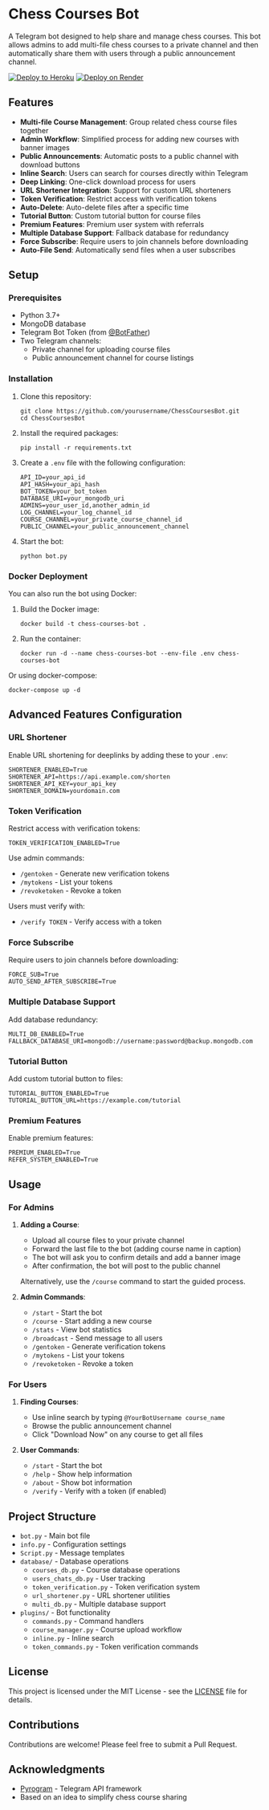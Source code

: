 # Chess Courses Bot

A Telegram bot designed to help share and manage chess courses. This bot allows admins to add multi-file chess courses to a private channel and then automatically share them with users through a public announcement channel.

[![Deploy to Heroku](https://www.herokucdn.com/deploy/button.svg)](https://heroku.com/deploy?template=https://github.com/yourusername/ChessCoursesBot)
[![Deploy on Render](https://render.com/images/deploy-to-render-button.svg)](https://render.com/deploy)

## Features

- **Multi-file Course Management**: Group related chess course files together
- **Admin Workflow**: Simplified process for adding new courses with banner images
- **Public Announcements**: Automatic posts to a public channel with download buttons
- **Inline Search**: Users can search for courses directly within Telegram
- **Deep Linking**: One-click download process for users
- **URL Shortener Integration**: Support for custom URL shorteners
- **Token Verification**: Restrict access with verification tokens
- **Auto-Delete**: Auto-delete files after a specific time
- **Tutorial Button**: Custom tutorial button for course files
- **Premium Features**: Premium user system with referrals
- **Multiple Database Support**: Fallback database for redundancy
- **Force Subscribe**: Require users to join channels before downloading
- **Auto-File Send**: Automatically send files when a user subscribes

## Setup

### Prerequisites

- Python 3.7+
- MongoDB database
- Telegram Bot Token (from [@BotFather](https://t.me/BotFather))
- Two Telegram channels:
  - Private channel for uploading course files
  - Public announcement channel for course listings

### Installation

1. Clone this repository:
   ```
   git clone https://github.com/yourusername/ChessCoursesBot.git
   cd ChessCoursesBot
   ```

2. Install the required packages:
   ```
   pip install -r requirements.txt
   ```

3. Create a `.env` file with the following configuration:
   ```
   API_ID=your_api_id
   API_HASH=your_api_hash
   BOT_TOKEN=your_bot_token
   DATABASE_URI=your_mongodb_uri
   ADMINS=your_user_id,another_admin_id
   LOG_CHANNEL=your_log_channel_id
   COURSE_CHANNEL=your_private_course_channel_id
   PUBLIC_CHANNEL=your_public_announcement_channel
   ```

4. Start the bot:
   ```
   python bot.py
   ```

### Docker Deployment

You can also run the bot using Docker:

1. Build the Docker image:
   ```
   docker build -t chess-courses-bot .
   ```

2. Run the container:
   ```
   docker run -d --name chess-courses-bot --env-file .env chess-courses-bot
   ```

Or using docker-compose:

```
docker-compose up -d
```

## Advanced Features Configuration

### URL Shortener

Enable URL shortening for deeplinks by adding these to your `.env`:

```
SHORTENER_ENABLED=True
SHORTENER_API=https://api.example.com/shorten
SHORTENER_API_KEY=your_api_key
SHORTENER_DOMAIN=yourdomain.com
```

### Token Verification

Restrict access with verification tokens:

```
TOKEN_VERIFICATION_ENABLED=True
```

Use admin commands:
- `/gentoken` - Generate new verification tokens
- `/mytokens` - List your tokens
- `/revoketoken` - Revoke a token

Users must verify with:
- `/verify TOKEN` - Verify access with a token

### Force Subscribe

Require users to join channels before downloading:

```
FORCE_SUB=True
AUTO_SEND_AFTER_SUBSCRIBE=True
```

### Multiple Database Support

Add database redundancy:

```
MULTI_DB_ENABLED=True
FALLBACK_DATABASE_URI=mongodb://username:password@backup.mongodb.com
```

### Tutorial Button

Add custom tutorial button to files:

```
TUTORIAL_BUTTON_ENABLED=True
TUTORIAL_BUTTON_URL=https://example.com/tutorial
```

### Premium Features

Enable premium features:

```
PREMIUM_ENABLED=True
REFER_SYSTEM_ENABLED=True
```

## Usage

### For Admins

1. **Adding a Course**:
   - Upload all course files to your private channel
   - Forward the last file to the bot (adding course name in caption)
   - The bot will ask you to confirm details and add a banner image
   - After confirmation, the bot will post to the public channel

   Alternatively, use the `/course` command to start the guided process.

2. **Admin Commands**:
   - `/start` - Start the bot
   - `/course` - Start adding a new course
   - `/stats` - View bot statistics
   - `/broadcast` - Send message to all users
   - `/gentoken` - Generate verification tokens
   - `/mytokens` - List your tokens
   - `/revoketoken` - Revoke a token

### For Users

1. **Finding Courses**:
   - Use inline search by typing `@YourBotUsername course_name`
   - Browse the public announcement channel
   - Click "Download Now" on any course to get all files

2. **User Commands**:
   - `/start` - Start the bot
   - `/help` - Show help information
   - `/about` - Show bot information
   - `/verify` - Verify with a token (if enabled)

## Project Structure

- `bot.py` - Main bot file
- `info.py` - Configuration settings
- `Script.py` - Message templates
- `database/` - Database operations
  - `courses_db.py` - Course database operations
  - `users_chats_db.py` - User tracking
  - `token_verification.py` - Token verification system
  - `url_shortener.py` - URL shortener utilities
  - `multi_db.py` - Multiple database support
- `plugins/` - Bot functionality
  - `commands.py` - Command handlers
  - `course_manager.py` - Course upload workflow
  - `inline.py` - Inline search
  - `token_commands.py` - Token verification commands

## License

This project is licensed under the MIT License - see the [LICENSE](LICENSE) file for details.

## Contributions

Contributions are welcome! Please feel free to submit a Pull Request.

## Acknowledgments

- [Pyrogram](https://github.com/pyrogram/pyrogram) - Telegram API framework
- Based on an idea to simplify chess course sharing 